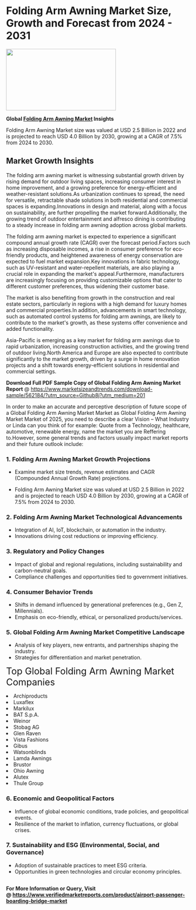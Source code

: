 <H1>Folding Arm Awning Market Size, Growth and Forecast from 2024 - 2031</H1><img class="aligncenter size-medium wp-image-584254" src="https://thirdeyenews.in/wp-content/uploads/2024/09/Global-Market-Research-300x168.jpeg" alt="" width="300" height="168" /><p><strong>Global&nbsp;<a href="https://www.marketsizeandtrends.com/download-sample/562184/?utm_source=Github8j?utm_medium=201">Folding Arm Awning Market</a> Insights</strong></p><p>Folding Arm Awning Market size was valued at USD 2.5 Billion in 2022 and is projected to reach USD 4.0 Billion by 2030, growing at a CAGR of 7.5% from 2024 to 2030.</p><p><h2>Market Growth Insights</h2> <p>The folding arm awning market is witnessing substantial growth driven by rising demand for outdoor living spaces, increasing consumer interest in home improvement, and a growing preference for energy-efficient and weather-resistant solutions.As urbanization continues to spread, the need for versatile, retractable shade solutions in both residential and commercial spaces is expanding.Innovations in design and material, along with a focus on sustainability, are further propelling the market forward.Additionally, the growing trend of outdoor entertainment and alfresco dining is contributing to a steady increase in folding arm awning adoption across global markets.</p> <p>The folding arm awning market is expected to experience a significant compound annual growth rate (CAGR) over the forecast period.Factors such as increasing disposable incomes, a rise in consumer preference for eco-friendly products, and heightened awareness of energy conservation are expected to fuel market expansion.Key innovations in fabric technology, such as UV-resistant and water-repellent materials, are also playing a crucial role in expanding the market's appeal.Furthermore, manufacturers are increasingly focusing on providing customizable options that cater to different customer preferences, thus widening their customer base.</p> <p>The market is also benefiting from growth in the construction and real estate sectors, particularly in regions with a high demand for luxury homes and commercial properties.In addition, advancements in smart technology, such as automated control systems for folding arm awnings, are likely to contribute to the market's growth, as these systems offer convenience and added functionality.</p> <p>Asia-Pacific is emerging as a key market for folding arm awnings due to rapid urbanization, increasing construction activities, and the growing trend of outdoor living.North America and Europe are also expected to contribute significantly to the market growth, driven by a surge in home renovation projects and a shift towards energy-efficient solutions in residential and commercial settings.</p> <p><span class=""><strong>Download Full PDF Sample Copy of Global Folding Arm Awning Market Report</strong> @ <a href="https://www.marketsizeandtrends.com/download-sample/562184/?utm_source=Github8j?utm_medium=201" target="_blank">https://www.marketsizeandtrends.com/download-sample/562184/?utm_source=Github8j?utm_medium=201</a></span></p><p>In order to make an accurate and perceptive description of future scope of a Global&nbsp;Folding Arm Awning Market Market as Global&nbsp;Folding Arm Awning Market Market of 2025, you need to describe a clear Vision &ndash; What Industry or Linda can you think of for example: Quote from a Technology, healthcare, automotive, renewable energy, name the market you are Reffering to.However, some general trends and factors usually impact market reports and their future outlook include:</p><h3>1.&nbsp;<strong>Folding Arm Awning Market Growth Projections</strong></h3><ul><li>Examine market size trends, revenue estimates and CAGR (Compounded Annual Growth Rate) projections.</li><li><p>Folding Arm Awning Market size was valued at USD 2.5 Billion in 2022 and is projected to reach USD 4.0 Billion by 2030, growing at a CAGR of 7.5% from 2024 to 2030.</p></li></ul><h3>2.&nbsp;<strong>Folding Arm Awning Market Technological Advancements</strong></h3><ul><li>Integration of AI, IoT, blockchain, or automation in the industry.</li><li>Innovations driving cost reductions or improving efficiency.</li></ul><h3>3.&nbsp;<strong>Regulatory and Policy Changes</strong></h3><ul><li>Impact of global and regional regulations, including sustainability and carbon-neutral goals.</li><li>Compliance challenges and opportunities tied to government initiatives.</li></ul><h3>4.&nbsp;<strong>Consumer Behavior Trends</strong></h3><ul><li>Shifts in demand influenced by generational preferences (e.g., Gen Z, Millennials).</li><li>Emphasis on eco-friendly, ethical, or personalized products/services.</li></ul><h3>5.&nbsp;<strong>Global Folding Arm Awning Market Competitive Landscape</strong></h3><ul><li>Analysis of key players, new entrants, and partnerships shaping the industry.</li><li>Strategies for differentiation and market penetration.</li></ul><p data-pm-slice="1 1 []"><span style="color: inherit; font-family: inherit; font-size: 25px;">Top Global Folding Arm Awning Market Companies</span></p><div class="" data-test-id=""><p><li>Archiproducts</li><li> Luxaflex</li><li> Markilux</li><li> BAT S.p.A.</li><li> Weinor</li><li> Stobag AG</li><li> Glen Raven</li><li> Vista Fashions</li><li> Gibus</li><li> Watsonblinds</li><li> Lamda Awnings</li><li> Brustor</li><li> Ohio Awning</li><li> Alutex</li><li> Thule Group</li></p></div><h3>6.&nbsp;<strong>Economic and Geopolitical Factors</strong></h3><ul><li>Influence of global economic conditions, trade policies, and geopolitical events.</li><li>Resilience of the market to inflation, currency fluctuations, or global crises.</li></ul><h3>7.&nbsp;<strong>Sustainability and ESG (Environmental, Social, and Governance)</strong></h3><ul><li>Adoption of sustainable practices to meet ESG criteria.</li><li>Opportunities in green technologies and circular economy principles.</li></ul><h2><strong style="font-size: 14px;">For More Information or Query, Visit @&nbsp;</strong><a style="background-color: #ffffff; font-size: 14px;" href="https://www.marketsizeandtrends.com/report/folding-arm-awning-market/" target="_blank">https://www.verifiedmarketreports.com/product/airport-passenger-boarding-bridge-market</a></h2>